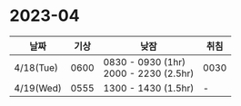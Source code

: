 # 2023-04

|날짜|기상|낮잠|취침|
|---|---|---|---|
|4/18(Tue)|0600|0830 - 0930 (1hr)<br/> 2000 - 2230 (2.5hr)|0030| 
|4/19(Wed)|0555|1300 - 1430 (1.5hr) | - |